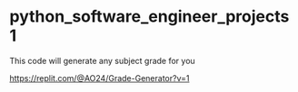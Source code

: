 # python_software_engineer_projects1
This code will generate any subject grade for you

https://replit.com/@AO24/Grade-Generator?v=1
